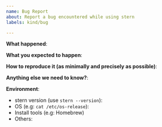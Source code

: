 ```yaml
---
name: Bug Report
about: Report a bug encountered while using stern
labels: kind/bug

---
```


**What happened**:

**What you expected to happen**:

**How to reproduce it (as minimally and precisely as possible)**:

**Anything else we need to know?**:

**Environment**:
- stern version (use `stern --version`):
- OS (e.g: `cat /etc/os-release`):
- Install tools (e.g: Homebrew)
- Others:
